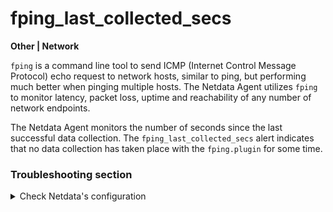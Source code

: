 # fping_last_collected_secs

**Other | Network**

`fping` is a command line tool to send ICMP (Internet Control Message Protocol) echo request to
network hosts, similar to ping, but performing much better when pinging multiple hosts. The Netdata
Agent utilizes `fping` to monitor latency, packet loss, uptime and reachability of any number of
network endpoints.

The Netdata Agent monitors the number of seconds since the last successful data collection.
The `fping_last_collected_secs` alert indicates that no data collection has taken place with
the `fping.plugin` for some time.

### Troubleshooting section

<details>
<summary>Check Netdata's configuration</summary>

Consult the [fping.plugin guide](https://learn.netdata.cloud/docs/agent/collectors/fping.plugin/),
and the [fping man pages](https://fping.org/fping.1.html) to make sure that the fping options are
set correctly.

</details>




